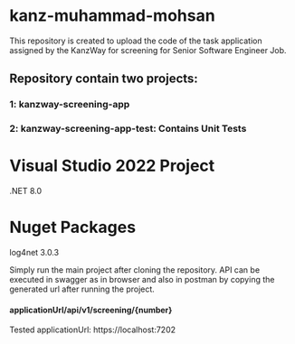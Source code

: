 # kanz-muhammad-mohsan
This repository is created to upload the code of the task application assigned by the KanzWay for screening for Senior Software Engineer Job.

## Repository contain two projects:
 ### 1: kanzway-screening-app
 ### 2: kanzway-screening-app-test: Contains Unit Tests

# Visual Studio 2022 Project
.NET 8.0
# Nuget Packages
log4net 3.0.3

Simply run the main project after cloning the repository.
API can be executed in swagger as in browser and also in postman by copying the generated url after running the project.
#### applicationUrl/api/v1/screening/{number}
Tested applicationUrl: https://localhost:7202
